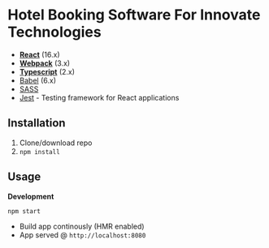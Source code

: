 # Hotel Booking Software For Innovate Technologies

* **[React](https://facebook.github.io/react/)** (16.x)
* **[Webpack](https://webpack.js.org/)** (3.x)
* **[Typescript](https://www.typescriptlang.org/)** (2.x)
* [Babel](http://babeljs.io/) (6.x)
* [SASS](http://sass-lang.com/)
* [Jest](https://facebook.github.io/jest/) - Testing framework for React applications
  
## Installation
1. Clone/download repo
2. `npm install`

## Usage
**Development**

`npm start`

* Build app continously (HMR enabled)
* App served @ `http://localhost:8080` 

